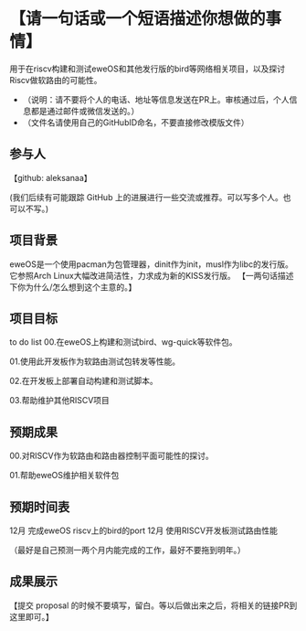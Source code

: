 # 【请一句话或一个短语描述你想做的事情】

用于在riscv构建和测试eweOS和其他发行版的bird等网络相关项目，以及探讨Riscv做软路由的可能性。

* （说明：请不要将个人的电话、地址等信息发送在PR上。审核通过后，个人信息都是通过邮件或微信发送的。）
* （文件名请使用自己的GitHubID命名，不要直接修改模版文件）

## 参与人

【github: aleksanaa】

(我们后续有可能跟踪 GitHub 上的进展进行一些交流或推荐。可以写多个人。也可以不写。)

## 项目背景

eweOS是一个使用pacman为包管理器，dinit作为init，musl作为libc的发行版。它参照Arch Linux大幅改进简洁性，力求成为新的KISS发行版。
【一两句话描述下你为什么/怎么想到这个主意的。】

## 项目目标

to do list 
00.在eweOS上构建和测试bird、wg-quick等软件包。

01.使用此开发板作为软路由测试包转发等性能。

02.在开发板上部署自动构建和测试脚本。

03.帮助维护其他RISCV项目

## 预期成果

00.对RISCV作为软路由和路由器控制平面可能性的探讨。

01.帮助eweOS维护相关软件包

## 预期时间表
 
12月 完成eweOS riscv上的bird的port
12月 使用RISCV开发板测试路由性能


（最好是自己预测一两个月内能完成的工作，最好不要拖到明年。）

## 成果展示

【提交 proposal 的时候不要填写，留白。等以后做出来之后，将相关的链接PR到这里即可。】
